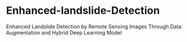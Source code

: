 # Enhanced-landslide-Detection
Enhanced Landslide Detection by Remote Sensing  Images Through Data Augmentation and Hybrid Deep  Learning Model
